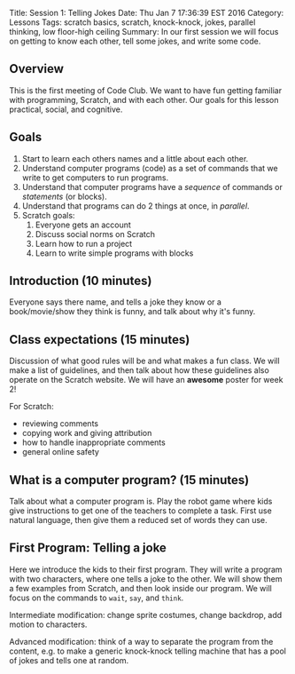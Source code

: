 Title: Session 1: Telling Jokes
Date: Thu Jan  7 17:36:39 EST 2016
Category: Lessons
Tags: scratch basics, scratch, knock-knock, jokes, parallel thinking, low floor-high ceiling
Summary: In our first session we will focus on getting to know each other, tell some jokes, and write some code.

Overview
-----------------------------------------
This is the first meeting of Code Club. We want to have fun getting familiar with programming, Scratch, and with each other. Our goals for this lesson practical, social, and cognitive.

Goals
-----------------------------------------
1. Start to learn each others names and a little about each other.
2. Understand computer programs (code) as a set of commands that we write to get computers to run programs.
3. Understand that computer programs have a _sequence_ of commands or _statements_ (or blocks).
4. Understand that programs can do 2 things at once, in _parallel_.
5. Scratch goals:
    1. Everyone gets an account
    2. Discuss social norms on Scratch
    3. Learn how to run a project
    4. Learn to write simple programs with blocks


Introduction (10 minutes)
-----------------------------------------

Everyone says there name, and tells a joke they know or a book/movie/show they think is funny, and talk about why it's funny.

Class expectations (15 minutes)
-----------------------------------------
Discussion of what good rules will be and what makes a fun class. We will make a list of guidelines, and then talk about how these guidelines also operate on the Scratch website. We will have an **awesome** poster for week 2!

For Scratch:

- reviewing comments
- copying work and giving attribution
- how to handle inappropriate comments
- general online safety


What is a computer program? (15 minutes)
-----------------------------------------

Talk about what a computer program is. Play the robot game where kids give instructions to get one of the teachers to complete a task. First use natural language, then give them a reduced set of words they can use.


First Program: Telling a joke
-----------------------------------------
Here we introduce the kids to their first program. They will write a program with two characters, where one tells a joke to the other. We will show them a few examples from Scratch, and then look inside our program. We will focus on the commands to `wait`, `say`, and `think`.

Intermediate modification: change sprite costumes, change backdrop, add motion to characters.

Advanced modification: think of a way to separate the program from the content, e.g. to make a generic knock-knock telling machine that has a pool of jokes and tells one at random.




